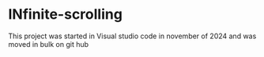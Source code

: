 # INfinite-scrolling

This project was started in Visual studio code in november of 2024 and was moved in bulk on git hub 
